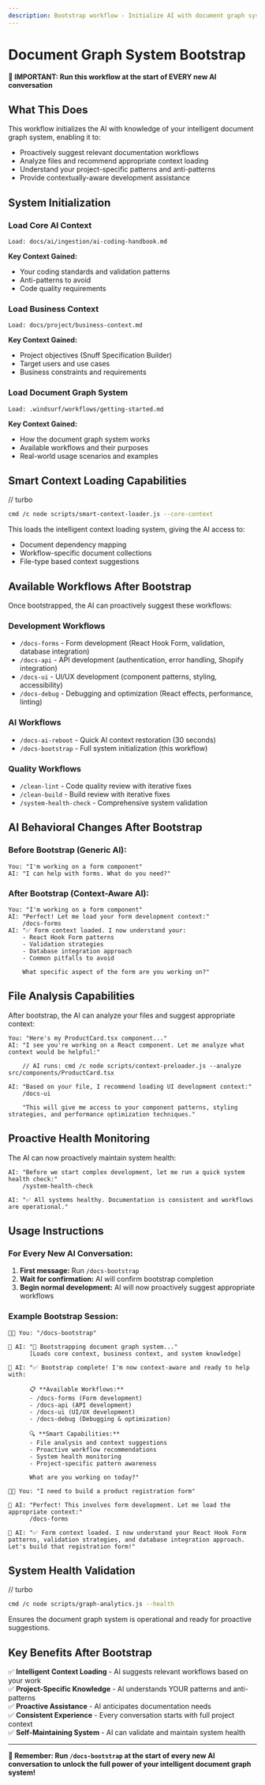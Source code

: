 ```yaml
---
description: Bootstrap workflow - Initialize AI with document graph system knowledge
---
```


# Document Graph System Bootstrap

**🚨 IMPORTANT: Run this workflow at the start of EVERY new AI conversation**

## What This Does

This workflow initializes the AI with knowledge of your intelligent document graph system, enabling it to:
- Proactively suggest relevant documentation workflows
- Analyze files and recommend appropriate context loading
- Understand your project-specific patterns and anti-patterns
- Provide contextually-aware development assistance

## System Initialization

### Load Core AI Context

```
Load: docs/ai/ingestion/ai-coding-handbook.md
```

**Key Context Gained:**
- Your coding standards and validation patterns
- Anti-patterns to avoid
- Code quality requirements

### Load Business Context

```
Load: docs/project/business-context.md
```

**Key Context Gained:**
- Project objectives (Snuff Specification Builder)
- Target users and use cases
- Business constraints and requirements

### Load Document Graph System

```
Load: .windsurf/workflows/getting-started.md
```

**Key Context Gained:**
- How the document graph system works
- Available workflows and their purposes
- Real-world usage scenarios and examples

## Smart Context Loading Capabilities

// turbo
```bash
cmd /c node scripts/smart-context-loader.js --core-context
```

This loads the intelligent context loading system, giving the AI access to:
- Document dependency mapping
- Workflow-specific document collections
- File-type based context suggestions

## Available Workflows After Bootstrap

Once bootstrapped, the AI can proactively suggest these workflows:

### **Development Workflows**
- `/docs-forms` - Form development (React Hook Form, validation, database integration)
- `/docs-api` - API development (authentication, error handling, Shopify integration)
- `/docs-ui` - UI/UX development (component patterns, styling, accessibility)
- `/docs-debug` - Debugging and optimization (React effects, performance, linting)

### **AI Workflows**
- `/docs-ai-reboot` - Quick AI context restoration (30 seconds)
- `/docs-bootstrap` - Full system initialization (this workflow)

### **Quality Workflows**
- `/clean-lint` - Code quality review with iterative fixes
- `/clean-build` - Build review with iterative fixes
- `/system-health-check` - Comprehensive system validation

## AI Behavioral Changes After Bootstrap

### **Before Bootstrap (Generic AI):**
```
You: "I'm working on a form component"
AI: "I can help with forms. What do you need?"
```

### **After Bootstrap (Context-Aware AI):**
```
You: "I'm working on a form component"
AI: "Perfect! Let me load your form development context:"
    /docs-forms
AI: "✅ Form context loaded. I now understand your:
    - React Hook Form patterns
    - Validation strategies  
    - Database integration approach
    - Common pitfalls to avoid
    
    What specific aspect of the form are you working on?"
```

## File Analysis Capabilities

After bootstrap, the AI can analyze your files and suggest appropriate context:

```
You: "Here's my ProductCard.tsx component..."
AI: "I see you're working on a React component. Let me analyze what context would be helpful:"
    
    // AI runs: cmd /c node scripts/context-preloader.js --analyze src/components/ProductCard.tsx
    
AI: "Based on your file, I recommend loading UI development context:"
    /docs-ui
    
    "This will give me access to your component patterns, styling strategies, and performance optimization techniques."
```

## Proactive Health Monitoring

The AI can now proactively maintain system health:

```
AI: "Before we start complex development, let me run a quick system health check:"
    /system-health-check
    
AI: "✅ All systems healthy. Documentation is consistent and workflows are operational."
```

## Usage Instructions

### **For Every New AI Conversation:**

1. **First message:** Run `/docs-bootstrap`
2. **Wait for confirmation:** AI will confirm bootstrap completion
3. **Begin normal development:** AI will now proactively suggest appropriate workflows

### **Example Bootstrap Session:**

```
🧑‍💻 You: "/docs-bootstrap"

🤖 AI: "🚀 Bootstrapping document graph system..."
      [Loads core context, business context, and system knowledge]
      
🤖 AI: "✅ Bootstrap complete! I'm now context-aware and ready to help with:
      
      📋 **Available Workflows:**
      - /docs-forms (Form development)  
      - /docs-api (API development)
      - /docs-ui (UI/UX development)
      - /docs-debug (Debugging & optimization)
      
      🔍 **Smart Capabilities:**
      - File analysis and context suggestions
      - Proactive workflow recommendations
      - System health monitoring
      - Project-specific pattern awareness
      
      What are you working on today?"

🧑‍💻 You: "I need to build a product registration form"

🤖 AI: "Perfect! This involves form development. Let me load the appropriate context:"
      /docs-forms
      
🤖 AI: "✅ Form context loaded. I now understand your React Hook Form patterns, validation strategies, and database integration approach. Let's build that registration form!"
```

## System Health Validation

// turbo
```bash
cmd /c node scripts/graph-analytics.js --health
```

Ensures the document graph system is operational and ready for proactive suggestions.

## Key Benefits After Bootstrap

✅ **Intelligent Context Loading** - AI suggests relevant workflows based on your work  
✅ **Project-Specific Knowledge** - AI understands YOUR patterns and anti-patterns  
✅ **Proactive Assistance** - AI anticipates documentation needs  
✅ **Consistent Experience** - Every conversation starts with full project context  
✅ **Self-Maintaining System** - AI can validate and maintain system health  

---

**🎯 Remember: Run `/docs-bootstrap` at the start of every new AI conversation to unlock the full power of your intelligent document graph system!**
